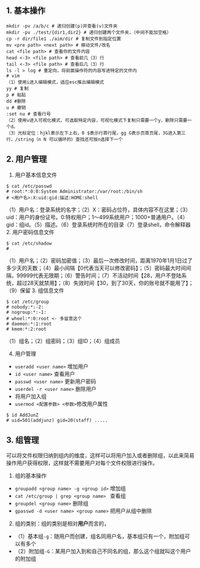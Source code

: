## 1. 基本操作
```shell
mkdir -pv /a/b/c # 递归创建(p)并查看(v)文件夹
mkdir -pv ./test/{dir1,dir2} # 递归创建两个文件夹，（中间不能加空格）
cp -r dir/file1 ./aim/dir # 复制文件到指定位置
mv <pre path> <next path> # 移动文件/改名
cat <file path> # 查看你的文件内容
head <-3> <file path> # 查看前几（3）行
tail <-3> <file path> # 查看后几（3）行
ls -l > log # 重定向，将前面操作符的内容写进特定的文件内
# vim
（1）使用i进入编辑模式，适应esc推出编辑模式
yy # 复制
p # 粘贴
dd #删除
u # 撤销
:set nu # 查看行号
（2）使用v进入可视化模式，可选取特定内容，可视化模式下复制只需要一个y，删除只需要一个d。
（3）光标定位：hjkl表示左下上右，0 $表示行首行尾，gg G表示页首页尾，3G进入第三行，/string（n N 可以循环的）查找还可按n选择下一个
```

## 2. 用户管理
1. 用户基本信息文件
```shell
$ cat /etc/passwd
# root:*:0:0:System Administrator:/var/root:/bin/sh
# <用户名>:X:uid:gid:描述:HOME:shell
```
（1）用户名：登录系统的名字；（2）X：密码占位符，具体内容不在这里；（3）uid：用户的身份证号。0:特权用户；1～499系统用户；1000+普通用户。（4）gid：组id。（5）描述。（6）登录系统时所在的目录（7）登录shell，命令解释器
2. 用户密码信息文件 
```shell
$ cat /etc/shadow
# 
```
（1）用户名；（2）密码加密值；（3）最后一次修改时间，距离1970年1月1日过了多少天的天数；（4）最小间隔【0代表当天可以修改密码】；（5）密码最大时间间隔，99999代表无限期；（6）警告时间；（7）不活动时间【28，用户不登陆系统，超过28天就禁用】；（8）失效时间【30，到了30天，你的账号就不能用了】；（9）保留
3. 组信息文件
```shell
$ cat /etc/group
# nobody:*:-2:
# nogroup:*:-1:
# wheel:*:0:root <- 多留意这个
# daemon:*:1:root
# kmem:*:2:root
```
（1）组名；（2）组密码；（3）组ID；（4）组成员

4. 用户管理
* ```useradd <user name>``` 增加用户
* ```id <user name>``` 查看用户
* ```passwd <user name>``` 更新用户密码
* ```userdel -r <user name>``` 删除用户
* 将用户加入组
* ```usermod <配置参数> <参数>```修改用户属性

```shell
$ id AddJunZ
# uid=501(addjunz) gid=20(staff) .....
```

## 3. 组管理
可以将文件权限归纳到组内的维度，这样可以将用户加入或者删除组，以此来简易操作用户获得权限，这样就不需要用户对每个文件权限进行操作。

1. 组的基本操作
* ```groupadd <group name> -g <group id>``` 增加组
* ```cat /etc/group | grep <group name> ``` 查看组
* ```groupdel <group name>``` 删除组
* ```gpasswd -d <user name> <group name>``` 把用户从组中删除

2. 组的类别：组的类别是相对**用户**而言的，
* （1）基本组```-g```：随用户而创建，组名同用户名，基本组只有一个，附加组可以有多个
* （2）附加组```-G```：某用户加入到和自己不同名的组，那么这个组就叫这个用户的附加组

